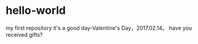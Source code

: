 # hello-world
my first repository
it's a good day-Valentine's Day，2017.02.14。
have you received gifts?
